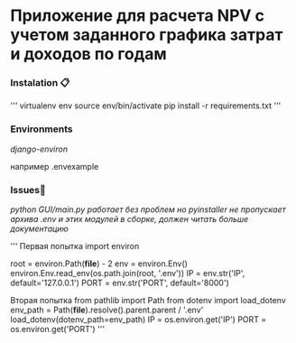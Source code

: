 # Приложение для расчета NPV с учетом заданного графика затрат и доходов по годам

### Instalation 📋

'''
virtualenv env
source env/bin/activate
pip install -r requirements.txt
'''

### Environments

_django-environ_

например .envexample

### Issues🔧

_python GUI/main.py работает без проблем но pyinstaller не пропускает
архива .env и этих модулей в сборке,_
_должен читать больше документацию_

'''
Первая попытка
import environ

root = environ.Path(**file**) - 2
env = environ.Env()
environ.Env.read_env(os.path.join(root, '.env'))
IP = env.str('IP', default='127.0.0.1')
PORT = env.str('PORT', default='8000')

Вторая попытка
from pathlib import Path
from dotenv import load_dotenv
env_path = Path(**file**).resolve().parent.parent / '.env'
load_dotenv(dotenv_path=env_path)
IP = os.environ.get('IP')
PORT = os.environ.get('PORT')
'''
